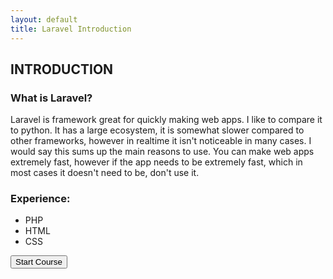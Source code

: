 ```yaml
---
layout: default
title: Laravel Introduction
---
```


<h2>INTRODUCTION</h2>

<h3>What is Laravel?</h3>
Laravel is framework great for quickly making web apps. I like to compare it to python. It has a large ecosystem, it is somewhat slower compared to other frameworks, however in realtime it isn't noticeable in many cases. I would say this sums up the main reasons to use. You can make web apps extremely fast, however if the app needs to be extremely fast, which in most cases it doesn't need to be, don't use it.

<h3>Experience:</h3>
<ul>
  <li>PHP</li>
  <li>HTML</li>
  <li>CSS</li>
</ul>

<a href="/views/laravel/setup"><button>Start Course</button></a>
